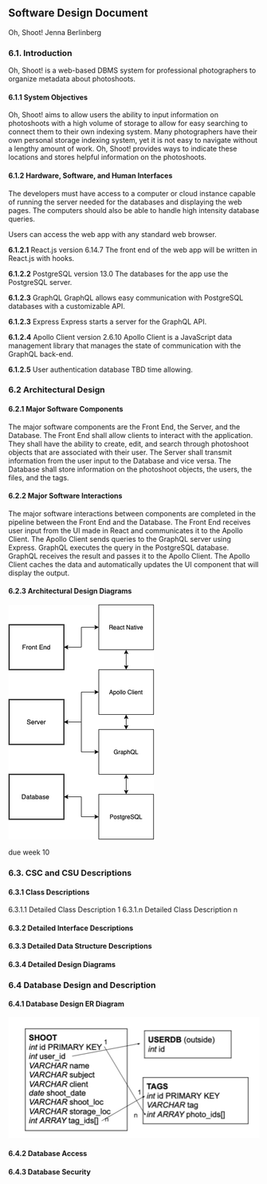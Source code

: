 ## Software Design Document
Oh, Shoot!
Jenna Berlinberg

### 6.1. Introduction
Oh, Shoot! is a web-based DBMS system for professional photographers to organize metadata about photoshoots.

#### 6.1.1 System Objectives
Oh, Shoot! aims to allow users the ability to input information on photoshoots with a high volume of storage to allow for easy searching to connect them to their own indexing system. Many photographers have their own personal storage indexing system, yet it is not easy to navigate without a lengthy amount of work. Oh, Shoot! provides ways to indicate these locations and stores helpful information on the photoshoots.

#### 6.1.2 Hardware, Software, and Human Interfaces

The developers must have access to a computer or cloud instance capable of running the server needed for the databases and displaying the web pages. The computers should also be able to handle high intensity database queries.

Users can access the web app with any standard web browser.

  __6.1.2.1__ React.js version 6.14.7
The front end of the web app will be written in React.js with hooks.

  __6.1.2.2__ PostgreSQL version 13.0
The databases for the app use the PostgreSQL server.

  __6.1.2.3__ GraphQL
GraphQL allows easy communication with PostgreSQL databases with a customizable API.

  __6.1.2.3__ Express
Express starts a server for the GraphQL API.

  __6.1.2.4__ Apollo Client version 2.6.10
Apollo Client is a JavaScript data management library that manages the state of communication with the GraphQL back-end.

  __6.1.2.5__ User authentication database
TBD time allowing.

### 6.2 Architectural Design

#### 6.2.1 Major Software Components
The major software components are the Front End, the Server, and the Database.
The Front End shall allow clients to interact with the application. They shall have the ability to create, edit, and search through photoshoot objects that are associated with their user.
The Server shall transmit information from the user input to the Database and vice versa.
The Database shall store information on the photoshoot objects, the users, the files, and the tags.

#### 6.2.2 Major Software Interactions
The major software interactions between components are completed in the pipeline between the Front End and the Database.
The Front End receives user input from the UI made in React and communicates it to the Apollo Client. The Apollo Client sends queries to the GraphQL server using Express. GraphQL executes the query in the PostgreSQL database.
GraphQL receives the result and passes it to the Apollo Client. The Apollo Client caches the data and automatically updates the UI component that will display the output.

#### 6.2.3 Architectural Design Diagrams
![Architectural Design](/sdf/img/arch_design.png)

due week 10
### 6.3. CSC and CSU Descriptions
#### 6.3.1 Class Descriptions
6.3.1.1 Detailed Class Description 1
6.3.1.n Detailed Class Description n
#### 6.3.2 Detailed Interface Descriptions
#### 6.3.3 Detailed Data Structure Descriptions
#### 6.3.4 Detailed Design Diagrams

### 6.4 Database Design and Description
#### 6.4.1 Database Design ER Diagram

![Database Schema](/sdf/img/schema.png)

#### 6.4.2 Database Access
#### 6.4.3 Database Security
